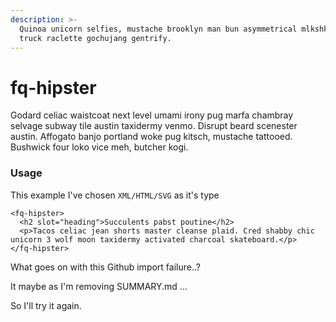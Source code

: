 ```yaml
---
description: >-
  Quinoa unicorn selfies, mustache brooklyn man bun asymmetrical mlkshk food
  truck raclette gochujang gentrify.
---
```


# fq-hipster

Godard celiac waistcoat next level umami irony pug marfa chambray selvage subway tile austin taxidermy venmo. Disrupt beard scenester austin. Affogato banjo portland woke pug kitsch, mustache tattooed. Bushwick four loko vice meh, butcher kogi.

### Usage

This example I've chosen `XML/HTML/SVG` as it's type

```markup
<fq-hipster>
  <h2 slot="heading">Succulents pabst poutine</h2>
  <p>Tacos celiac jean shorts master cleanse plaid. Cred shabby chic unicorn 3 wolf moon taxidermy activated charcoal skateboard.</p>
</fq-hipster>
```

What goes on with this Github import failure..?

It maybe as I'm removing SUMMARY.md ...

So I'll try it again.
